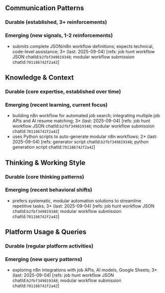 ## Communication Patterns
### Durable (established, 3+ reinforcements)

### Emerging (new signals, 1-2 reinforcements)
- submits complete JSON/n8n workflow definitions; expects technical, code-level assistance; 3× (last: 2025-09-04) [refs: job hunt workflow JSON chatId:`b2fbf349819348`; modular workflow submission chatId:`701186742f2a42`]

## Knowledge & Context
### Durable (core expertise, established over time)

### Emerging (recent learning, current focus)  
- building n8n workflow for automated job search; integrating multiple job APIs and AI resume matching; 3× (last: 2025-09-04) [refs: job hunt workflow JSON chatId:`b2fbf349819348`; modular workflow submission chatId:`701186742f2a42`]
- uses Python scripts to auto-generate modular n8n workflows; 2× (last: 2025-09-04) [refs: generator script chatId:`b2fbf349819348`; python generation script chatId:`701186742f2a42`]

## Thinking & Working Style
### Durable (core thinking patterns)

### Emerging (recent behavioral shifts)
- prefers systematic, modular automation solutions to streamline repetitive tasks; 3× (last: 2025-09-04) [refs: job hunt workflow JSON chatId:`b2fbf349819348`; modular workflow submission chatId:`701186742f2a42`]

## Platform Usage & Queries
### Durable (regular platform activities)

### Emerging (new query patterns)
- exploring n8n integrations with job APIs, AI models, Google Sheets; 3× (last: 2025-09-04) [refs: job hunt workflow JSON chatId:`b2fbf349819348`; modular workflow submission chatId:`701186742f2a42`]